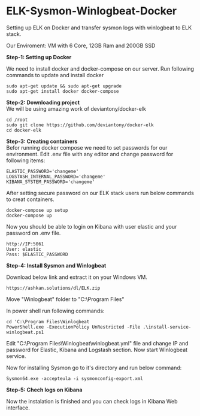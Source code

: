 # ELK-Sysmon-Winlogbeat-Docker
Setting up ELK on Docker and transfer sysmon logs with winlogbeat to ELK stack.

Our Enviroment: 
VM with 6 Core, 12GB Ram and 200GB SSD

**Step-1: Setting up Docker**<br>

We need to install docker and docker-compose on our server. Run following commands to update and install docker

```shell
sudo apt-get update && sudo apt-get upgrade
sudo apt-get install docker docker-compose
```

**Step-2: Downloading project**<br>
We will be using amazing work of deviantony/docker-elk

```shell
cd /root
sudo git clone https://github.com/deviantony/docker-elk
cd docker-elk
```


**Step-3: Creating containers**<br>
Befor running docker compose we need to set passwords for our environment. Edit .env file with any editor and change password for following items:

```shell
ELASTIC_PASSWORD='changeme'
LOGSTASH_INTERNAL_PASSWORD='changeme'
KIBANA_SYSTEM_PASSWORD='changeme'
```
After setting secure password on our ELK stack users run below commands to creat containers.
```shell
docker-compose up setup
docker-compose up
```
Now you should be able to login on Kibana with user elastic and your password on .env file.
```shell
http://IP:5061
User: elastic
Pass: $ELASTIC_PASSWORD
```

**Step-4: Install Sysmon and Winlogbeat**

Download below link and extract it on your Windows VM.
```shell
https://ashkan.solutions/dl/ELK.zip
```
Move "Winlogbeat" folder to "C:\Program Files"

In power shell run following commands:
```shell
cd 'C:\Program Files\Winlogbeat
PowerShell.exe -ExecutionPolicy UnRestricted -File .\install-service-winlogbeat.ps1
```
Edit "C:\Program Files\Winlogbeat\winlogbeat.yml" file and change IP and password for Elastic, Kibana and Logstash section. Now start Winlogbeat service.

Now for installing Sysmon go to it's directory and run below command:

```shell
Sysmon64.exe -accepteula -i sysmonconfig-export.xml
```


**Step-5: Chech logs on Kibana**

Now the instalation is finished and you can check logs in Kibana Web interface.